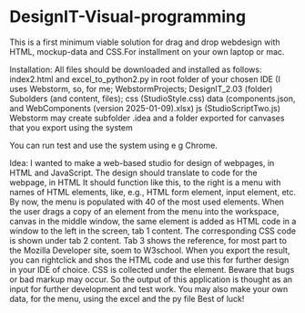 # DesignIT-Visual-programming
This is a first minimum viable solution for drag and drop webdesign with HTML, mockup-data and CSS.For installment on your own laptop or mac.

Installation:
All files should be downloaded and installed as follows:
index2.html and excel_to_python2.py in root folder of your chosen IDE (I uses Webstorm, so, for me; WebstormProjects; DesignIT_2.03 (folder)
Subolders (and content, files);
css (StudioStyle.css)
data (components.json, and WebComponents (version 2025-01-09).xlsx)
js (StudioScriptTwo.js)
Webstorm may create subfolder .idea and a folder exported for canvases that you export using the system

You can run test and use the system using e g Chrome.

Idea: 
I wanted to make a web-based studio for design of webpages, in HTML and JavaScript.
The design should translate to code for the webpage, in HTML
It should function like this, to the right is a menu with names of HTML elements, like, e.g., HTML form element, input element, etc.
By now, the menu is populated with 40 of the most used elements.
When the user drags a copy of an element from the menu into the workspace, canvas in the middle window, the same element is added as HTML code in a window to the left in the screen, tab 1 content. The corresponding CSS code is shown under tab 2 content. Tab 3 shows the reference, for most part to the Mozilla Developer site, soem to W3school. 
When you export the result, you can rightclick and shos the HTML code and use this for further design in your IDE of choice. CSS is collected under the <head> element. Beware that bugs or bad markup may occur. So the output of this application is thought as an input for further development and test work. You may also make your own data, for the menu, using the excel and the py file
Best of luck!
